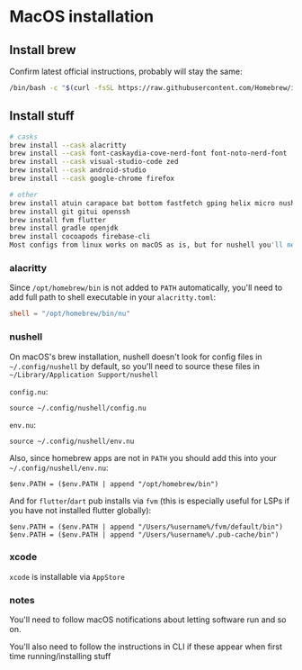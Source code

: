 # MacOS installation

## Install brew

Confirm latest official instructions, probably will stay the same:

```sh
/bin/bash -c "$(curl -fsSL https://raw.githubusercontent.com/Homebrew/install/HEAD/install.sh)"
```

## Install stuff

```sh
# casks
brew install --cask alacritty
brew install --cask font-caskaydia-cove-nerd-font font-noto-nerd-font
brew install --cask visual-studio-code zed
brew install --cask android-studio
brew install --cask google-chrome firefox

# other
brew install atuin carapace bat bottom fastfetch gping helix micro nushell onefetch sqlite starship tealdeer yazi zellij
brew install git gitui openssh
brew install fvm flutter
brew install gradle openjdk
brew install cocoapods firebase-cli
Most configs from linux works on macOS as is, but for nushell you'll need a little bit of tweaking.
```

### alacritty

Since `/opt/homebrew/bin` is not added to `PATH` automatically, you'll need to add full path to shell executable in your `alacritty.toml`:

```toml
shell = "/opt/homebrew/bin/nu"
```

### nushell

On macOS's brew installation, nushell doesn't look for config files in `~/.config/nushell` by default, so you'll need to source these files in `~/Library/Application Support/nushell`

`config.nu`:

```nu
source ~/.config/nushell/config.nu
```

`env.nu`:

```nu
source ~/.config/nushell/env.nu
```

Also, since homebrew apps are not in `PATH` you should add this into your `~/.config/nushell/env.nu`:

```nu
$env.PATH = ($env.PATH | append "/opt/homebrew/bin")
```

And for `flutter`/`dart` pub installs via `fvm` (this is especially useful for LSPs if you have not installed flutter globally):

```nu
$env.PATH = ($env.PATH | append "/Users/%username%/fvm/default/bin")
$env.PATH = ($env.PATH | append "/Users/%username%/.pub-cache/bin")
```

### xcode

`xcode` is installable via `AppStore`

### notes

You'll need to follow macOS notifications about letting software run and so on.

You'll also need to follow the instructions in CLI if these appear when first time running/installing stuff

